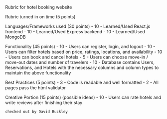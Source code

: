 Rubric for hotel booking website

Rubric turned in on time (5 points)

Languages/Frameworks used (30 points)
    - 10 - Learned/Used React.js frontend
    - 10 - Learned/Used Express backend
    - 10 - Learned/Used MongoDB

Functionality (45 points)
    - 10 - Users can register, login, and logout 
    - 10 - Users can filter hotels based on price, ratings, locations, and availability
    - 10 - Users can book and cancel hotels
    - 5 - Users can choose move-in / move-out dates and number of travelers 
    - 10 - Database contains Users, Reservations, and Hotels with the necessary columns and column types to maintain the above functionality

 Best Practices (5 points)
    - 3 - Code is readable and well formatted
    - 2 - All pages pass the html validator 

 Creative Portion (15 points)
    (possible ideas)
    - 10 - Users can rate hotels and write reviews after finishing their stay
    
    
    checked out by David Buckley
